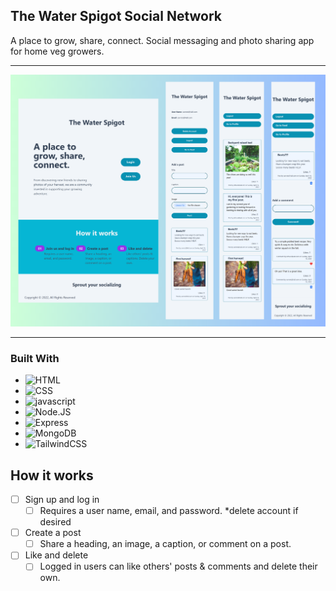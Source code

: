 ## The Water Spigot Social Network

A place to grow, share, connect.
Social messaging and photo sharing app for home veg growers.

---

![img](public/images/waterSpigotSet.png)

---

### Built With

- ![HTML]
- ![CSS]
- ![javascript]
- ![Node.JS]
- ![Express]
- ![MongoDB]
- ![TailwindCSS]

## How it works

- [ ] Sign up and log in
  - [ ] Requires a user name, email, and password. \*delete account if desired
- [ ] Create a post
  - [ ] Share a heading, an image, a caption, or comment on a post.
- [ ] Like and delete
  - [ ] Logged in users can like others' posts & comments and delete their own.

[css]: https://img.shields.io/badge/css-1572B6?style=for-the-badge&logo=css3
[html]: https://img.shields.io/badge/html5-%23E34F26.svg?style=for-the-badge&logo=html5&logoColor=white
[javascript]: https://img.shields.io/badge/javascript-%23f7df1e.svg?style=for-the-badge&logo=javascript&logoColor=white
[node.js]: https://img.shields.io/badge/node-339933?style=for-the-badge&logo=node.js&logoColor=white
[express]: https://img.shields.io/badge/express-000000?style=for-the-badge&logo=express&logoColor=white
[mongodb]: https://img.shields.io/badge/mongodb-47A248?style=for-the-badge&logo=mongodb&logoColor=white
[tailwindcss]: https://img.shields.io/badge/tailwindcss-06B6D4?style=for-the-badge&logo=tailwindcss&logoColor=white
